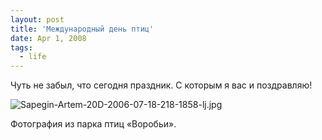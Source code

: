 ```yaml
---
layout: post
title: 'Международный день птиц'
date: Apr 1, 2008
tags:
  - life
---
```


Чуть не забыл, что сегодня праздник. С которым я вас и поздравляю!

![Sapegin-Artem-20D-2006-07-18-218-1858-lj.jpg](upload://Sapegin-Artem-20D-2006-07-18-218-1858-lj.jpg)

Фотография из парка птиц «Воробьи».
